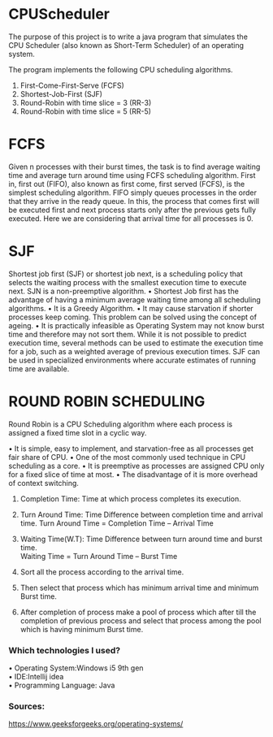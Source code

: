 # CPUScheduler

The purpose of this project is to write a java program that simulates the CPU Scheduler (also known as Short-Term Scheduler) of an operating system. 

The program implements the following CPU scheduling algorithms. 

1.	First-Come-First-Serve (FCFS)
2.	Shortest-Job-First (SJF)
3.	Round-Robin with time slice = 3 (RR-3)
4.	Round-Robin with time slice = 5 (RR-5) <br/>


# FCFS

Given n processes with their burst times, the task is to find average waiting time and average turn around time using FCFS scheduling algorithm.
First in, first out (FIFO), also known as first come, first served (FCFS), is the simplest scheduling algorithm. FIFO simply queues processes in the order that they arrive in the ready queue.
In this, the process that comes first will be executed first and next process starts only after the previous gets fully executed.
Here we are considering that arrival time for all processes is 0. <br/>



# SJF
Shortest job first (SJF) or shortest job next, is a scheduling policy that selects the waiting process with the smallest execution time to execute next. SJN is a non-preemptive algorithm.
•	Shortest Job first has the advantage of having a minimum average waiting time among all scheduling algorithms.
•	It is a Greedy Algorithm.
•	It may cause starvation if shorter processes keep coming. This problem can be solved using the concept of ageing.
•	It is practically infeasible as Operating System may not know burst time and therefore may not sort them. While it is not possible to predict execution time, several methods can be used to estimate the execution time for a job, such as a weighted average of previous execution times. 
  SJF can be used in specialized environments where accurate estimates of running time are available. <br/>



# ROUND ROBIN SCHEDULING

Round Robin is a CPU Scheduling algorithm where each process is assigned a fixed time slot in a cyclic way.

•	It is simple, easy to implement, and starvation-free as all processes get fair share of CPU.
•	One of the most commonly used technique in CPU scheduling as a core.
•	It is preemptive as processes are assigned CPU only for a fixed slice of time at most.
•	The disadvantage of it is more overhead of context switching. <br/>




1.	Completion Time: Time at which process completes its execution.  <br/>
2.	Turn Around Time: Time Difference between completion time and arrival time. Turn Around Time = Completion Time – Arrival Time <br/>
3.	Waiting Time(W.T): Time Difference between turn around time and burst time.<br/>
Waiting Time = Turn Around Time – Burst Time <br/>
          


1.	Sort all the process according to the arrival time.
2.	Then select that process which has minimum arrival time and minimum Burst time.
3.	After completion of process make a pool of process which after till the completion of previous process and select that process among the pool which is having minimum Burst time.


### Which technologies I used?

•	Operating System:Windows i5 9th gen <br/>
•	IDE:Intellij idea <br/>
•	Programming Language: Java <br/>

### Sources: 
https://www.geeksforgeeks.org/operating-systems/









